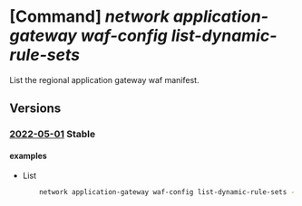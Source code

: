 # [Command] _network application-gateway waf-config list-dynamic-rule-sets_

List the regional application gateway waf manifest.

## Versions

### [2022-05-01](/Resources/mgmt-plane/L3N1YnNjcmlwdGlvbnMve30vcHJvdmlkZXJzL21pY3Jvc29mdC5uZXR3b3JrL2xvY2F0aW9ucy97fS9hcHBsaWNhdGlvbmdhdGV3YXl3YWZkeW5hbWljbWFuaWZlc3Rz/2022-05-01.xml) **Stable**

<!-- mgmt-plane /subscriptions/{}/providers/microsoft.network/locations/{}/applicationgatewaywafdynamicmanifests 2022-05-01 -->

#### examples

- List
    ```bash
        network application-gateway waf-config list-dynamic-rule-sets -l  westus
    ```

